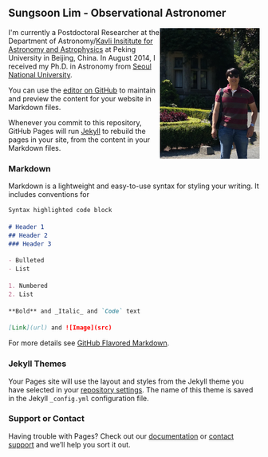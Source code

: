 ## Sungsoon Lim - Observational Astronomer

<img src="slim.png" width="200" align="right">


I'm currently a Postdoctoral Researcher at the Department of Astronomy/[Kavli Insititute for Astronomy and Astrophysics](http://kiaa.pku.edu.cn/) at Peking University in Beijing, China. In August 2014, I received my Ph.D. in Astronomy from [Seoul National University](http://astro.snu.ac.kr/).  

You can use the [editor on GitHub](https://github.com/astroslim/astroslim.github.io/edit/master/index.md) to maintain and preview the content for your website in Markdown files.

Whenever you commit to this repository, GitHub Pages will run [Jekyll](https://jekyllrb.com/) to rebuild the pages in your site, from the content in your Markdown files.

### Markdown

Markdown is a lightweight and easy-to-use syntax for styling your writing. It includes conventions for

```markdown
Syntax highlighted code block

# Header 1
## Header 2
### Header 3

- Bulleted
- List

1. Numbered
2. List

**Bold** and _Italic_ and `Code` text

[Link](url) and ![Image](src)
```

For more details see [GitHub Flavored Markdown](https://guides.github.com/features/mastering-markdown/).

### Jekyll Themes

Your Pages site will use the layout and styles from the Jekyll theme you have selected in your [repository settings](https://github.com/astroslim/astroslim.github.io/settings). The name of this theme is saved in the Jekyll `_config.yml` configuration file.

### Support or Contact

Having trouble with Pages? Check out our [documentation](https://help.github.com/categories/github-pages-basics/) or [contact support](https://github.com/contact) and we’ll help you sort it out.

